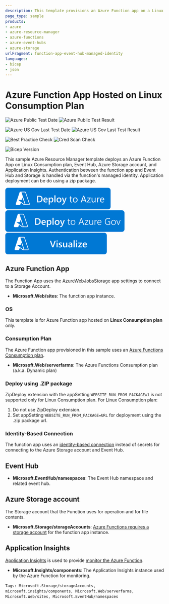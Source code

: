 ```yaml
---
description: This template provisions an Azure Function app on a Linux Consumption plan, along with an Event Hub, Azure Storage, and Application Insights.  The function app is able to use managed identity to connect to the Event Hub and Storage account.
page_type: sample
products:
- azure
- azure-resource-manager
- azure-functions
- azure-event-hubs
- azure-storage
urlFragment: function-app-event-hub-managed-identity
languages:
- bicep
- json
---
```

# Azure Function App Hosted on Linux Consumption Plan

![Azure Public Test Date](https://azurequickstartsservice.blob.core.windows.net/badges/quickstarts/microsoft.web/function-app-event-hub-managed-identity/PublicLastTestDate.svg)
![Azure Public Test Result](https://azurequickstartsservice.blob.core.windows.net/badges/quickstarts/microsoft.web/function-app-event-hub-managed-identity/PublicDeployment.svg)

![Azure US Gov Last Test Date](https://azurequickstartsservice.blob.core.windows.net/badges/quickstarts/microsoft.web/function-app-event-hub-managed-identity/FairfaxLastTestDate.svg)
![Azure US Gov Last Test Result](https://azurequickstartsservice.blob.core.windows.net/badges/quickstarts/microsoft.web/function-app-event-hub-managed-identity/FairfaxDeployment.svg)

![Best Practice Check](https://azurequickstartsservice.blob.core.windows.net/badges/quickstarts/microsoft.web/function-app-event-hub-managed-identity/BestPracticeResult.svg)
![Cred Scan Check](https://azurequickstartsservice.blob.core.windows.net/badges/quickstarts/microsoft.web/function-app-event-hub-managed-identity/CredScanResult.svg)

![Bicep Version](https://azurequickstartsservice.blob.core.windows.net/badges/quickstarts/microsoft.web/function-app-event-hub-managed-identity/BicepVersion.svg)

This sample Azure Resource Manager template deploys an Azure Function App on Linux Consumption plan, Event Hub, Azure Storage account, and Application Insights.  Authentication between the function app and Event Hub and Storage is handled via the function's managed identity.  Application deployment can be do using a zip package.

[![Deploy To Azure](https://raw.githubusercontent.com/Azure/azure-quickstart-templates/master/1-CONTRIBUTION-GUIDE/images/deploytoazure.svg?sanitize=true)](https://portal.azure.com/#create/Microsoft.Template/uri/https%3A%2F%2Fraw.githubusercontent.com%2FAzure%2Fazure-quickstart-templates%2Fmaster%2Fquickstarts%2Fmicrosoft.web%2Ffunction-app-event-hub-managed-identity%2Fazuredeploy.json)
[![Deploy To Azure US Gov](https://raw.githubusercontent.com/Azure/azure-quickstart-templates/master/1-CONTRIBUTION-GUIDE/images/deploytoazuregov.svg?sanitize=true)](https://portal.azure.us/#create/Microsoft.Template/uri/https%3A%2F%2Fraw.githubusercontent.com%2FAzure%2Fazure-quickstart-templates%2Fmaster%2Fquickstarts%2Fmicrosoft.web%2Ffunction-app-event-hub-managed-identity%2Fazuredeploy.json)
[![Visualize](https://raw.githubusercontent.com/Azure/azure-quickstart-templates/master/1-CONTRIBUTION-GUIDE/images/visualizebutton.svg?sanitize=true)](http://armviz.io/#/?load=https%3A%2F%2Fraw.githubusercontent.com%2FAzure%2Fazure-quickstart-templates%2Fmaster%2Fquickstarts%2Fmicrosoft.web%2Ffunction-app-event-hub-managed-identity%2Fazuredeploy.json)

## Azure Function App

The Function App uses the [AzureWebJobsStorage](https://docs.microsoft.com/azure/azure-functions/functions-app-settings#azurewebjobsstorage) app settings to connect to a Storage Account.

+ **Microsoft.Web/sites**: The function app instance.

### OS

This template is for Azure Function app hosted on **Linux Consumption plan** only.

### Consumption Plan

The Azure Function app provisioned in this sample uses an [Azure Functions Consumption plan](https://docs.microsoft.com/azure/azure-functions/consumption-plan).

+ **Microsoft.Web/serverfarms**: The Azure Functions Consumption plan (a.k.a. Dynamic plan)

### Deploy using .ZIP package

ZipDeploy extension with the appSetting `WEBSITE_RUN_FROM_PACKAGE=1` is not supported only for Linux Consumption plan. For Linux Consumption plan:

1. Do not use ZipDeploy extension.
2. Set appSetting `WEBSITE_RUN_FROM_PACKAGE=URL` for deployment using the .zip package url.

### Identity-Based Connection

The function app uses an [identity-based connection](https://learn.microsoft.com/azure/azure-functions/functions-reference?tabs=blob#configure-an-identity-based-connection) instead of secrets for connecting to the Azure Storage account and Event Hub.

## Event Hub

+ **Microsoft.EventHub/namespaces**: The Event Hub namespace and related event hub.

## Azure Storage account

The Storage account that the Function uses for operation and for file contents.

+ **Microsoft.Storage/storageAccounts**: [Azure Functions requires a storage account](https://docs.microsoft.com/azure/azure-functions/storage-considerations) for the function app instance.

## Application Insights

[Application Insights](https://docs.microsoft.com/azure/azure-monitor/app/app-insights-overview) is used to provide [monitor the Azure Function](https://docs.microsoft.com/azure/azure-functions/functions-monitoring).

+ **Microsoft.Insights/components**: The Application Insights instance used by the Azure Function for monitoring.

`Tags: Microsoft.Storage/storageAccounts, microsoft.insights/components, Microsoft.Web/serverfarms, Microsoft.Web/sites, Microsoft.EventHub/namespaces`
